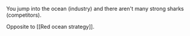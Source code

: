 You jump into the ocean (industry) and there aren't many strong sharks (competitors).

Opposite to [[Red ocean strategy]].